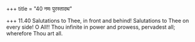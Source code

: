 +++
title = "40 नमः पुरस्तादथ"

+++
11.40 Salutations to Thee, in front and behind! Salutations to Thee on
every side! O All!! Thou infinite in power and prowess, pervadest all;
wherefore Thou art all.
